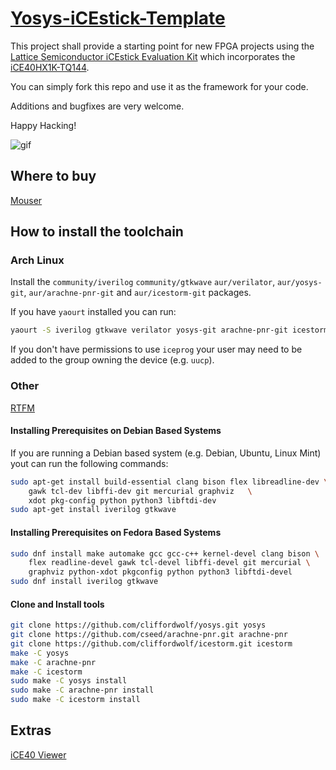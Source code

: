 # [Yosys-iCEstick-Template](https://github.com/cyber-murmel/Yosys-iCEstick-Template)

This project shall provide a starting point for new FPGA projects using the
[Lattice Semiconductor iCEstick Evaluation Kit](http://www.latticesemi.com/icestick)
which incorporates the [iCE40HX1K-TQ144](http://www.mouser.com/ds/2/225/iCE40FamilyHandbook-311139.pdf).

You can simply fork this repo and use it as the framework for your code.

Additions and bugfixes are very welcome.

Happy Hacking!

![gif](https://raw.githubusercontent.com/wiki/cyber-murmel/Yosys-iCEstick-Template/example.gif)

## Where to buy
[Mouser](https://eu.mouser.com/ProductDetail/?qs=hJ2CX3hEdVEyBLaHAEXelA%3d%3d)

## How to install the toolchain

### Arch Linux

Install the `community/iverilog` `community/gtkwave` `aur/verilator`, `aur/yosys-git`, `aur/arachne-pnr-git` and `aur/icestorm-git` packages.

If you have `yaourt` installed you can run:
```bash
yaourt -S iverilog gtkwave verilator yosys-git arachne-pnr-git icestorm-git
```

If you don't have permissions to use `iceprog` your user may need to be added to the
group owning the device (e.g. `uucp`).

### Other

[RTFM](http://www.clifford.at/icestorm/)

#### Installing Prerequisites on Debian Based Systems
If you are running a Debian based system (e.g. Debian, Ubuntu, Linux Mint) yout can run
the following commands:
```bash
sudo apt-get install build-essential clang bison flex libreadline-dev \
    gawk tcl-dev libffi-dev git mercurial graphviz   \
    xdot pkg-config python python3 libftdi-dev
sudo apt-get install iverilog gtkwave
```

#### Installing Prerequisites on Fedora Based Systems
```bash
sudo dnf install make automake gcc gcc-c++ kernel-devel clang bison \
    flex readline-devel gawk tcl-devel libffi-devel git mercurial \
    graphviz python-xdot pkgconfig python python3 libftdi-devel
sudo dnf install iverilog gtkwave
```

#### Clone and Install tools
```bash
git clone https://github.com/cliffordwolf/yosys.git yosys
git clone https://github.com/cseed/arachne-pnr.git arachne-pnr
git clone https://github.com/cliffordwolf/icestorm.git icestorm
make -C yosys
make -C arachne-pnr
make -C icestorm
sudo make -C yosys install
sudo make -C arachne-pnr install
sudo make -C icestorm install
```

## Extras
[iCE40 Viewer](https://knielsen.github.io/ice40_viewer/ice40_viewer.html)